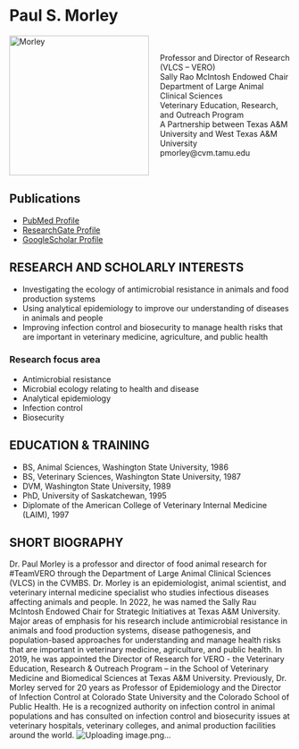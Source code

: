 # Paul S. Morley



<div style="display: flex; flex-direction: row; align-items: center;">

<img src="../../assets/Morley2.web.jpg" alt="Morley" loading="lazy" width="250" style="margin-right: 20px;"/>

  <div>
    Professor and Director of Research (VLCS – VERO)<br>
    Sally Rao McIntosh Endowed Chair<br>
    Department of Large Animal Clinical Sciences<br>
    Veterinary Education, Research, and Outreach Program<br>
    A Partnership between Texas A&M University and West Texas A&M University<br>
    pmorley@cvm.tamu.edu <br>
  </div>

</div>


## Publications
* [PubMed Profile](https://www.ncbi.nlm.nih.gov/myncbi/14Ikqzq30Nv5a/bibliography/public/)
* [ResearchGate Profile](https://www.researchgate.net/profile/Paul_Morley2)
* [GoogleScholar Profile](https://scholar.google.com/citations?user=T-yNyx0AAAAJ&hl=en)

## RESEARCH AND SCHOLARLY INTERESTS
* Investigating the ecology of antimicrobial resistance in animals and food production systems
* Using analytical epidemiology to improve our understanding of diseases in animals and people
* Improving infection control and biosecurity to manage health risks that are important in veterinary medicine, agriculture, and public health

### Research focus area
* Antimicrobial resistance
* Microbial ecology relating to health and disease
* Analytical epidemiology
* Infection control
* Biosecurity

## EDUCATION & TRAINING
* BS, Animal Sciences, Washington State University, 1986
* BS, Veterinary Sciences, Washington State University, 1987
* DVM, Washington State University, 1989
* PhD, University of Saskatchewan, 1995
* Diplomate of the American College of Veterinary Internal Medicine (LAIM), 1997

## SHORT BIOGRAPHY
Dr. Paul Morley is a professor and director of food animal research for #TeamVERO through the Department of Large Animal Clinical Sciences (VLCS) in the CVMBS. Dr. Morley is an epidemiologist, animal scientist, and veterinary internal medicine specialist who studies infectious diseases affecting animals and people. In 2022, he was named the Sally Rau McIntosh Endowed Chair for Strategic Initiatives at Texas A&M University. Major areas of emphasis for his research include antimicrobial resistance in animals and food production systems, disease pathogenesis, and population-based approaches for understanding and manage health risks that are important in veterinary medicine, agriculture, and public health. In 2019, he was appointed the Director of Research for VERO - the Veterinary Education, Research & Outreach Program – in the School of Veterinary Medicine and Biomedical Sciences at Texas A&M University. Previously, Dr. Morley served for 20 years as Professor of Epidemiology and the Director of Infection Control at Colorado State University and the Colorado School of Public Health. He is a recognized authority on infection control in animal populations and has consulted on infection control and biosecurity issues at veterinary hospitals, veterinary colleges, and animal production facilities around the world.     ![Uploading image.png…]()

